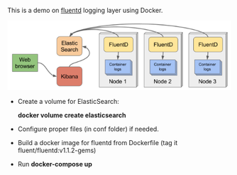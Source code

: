 This is a demo on [fluentd](https://www.fluentd.org/) logging layer using Docker.

![Fluentd architecture](./images/ELK.png)

- Create a volume for ElasticSearch:  

    **docker volume create elasticsearch**

- Configure proper files (in conf folder) if needed.

- Build a docker image for fluentd from Dockerfile (tag it fluent/fluentd:v1.1.2-gems)

- Run **docker-compose up**
